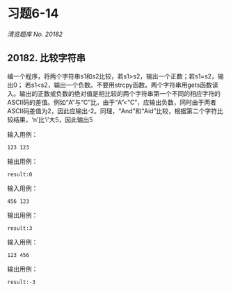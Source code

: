 # 习题6-14

*清览题库 No. 20182*

## 20182. 比较字符串

编一个程序，将两个字符串s1和s2比较，若s1>s2，输出一个正数；若s1=s2，输出0；
若s1<s2，输出一个负数。不要用strcpy函数。两个字符串用gets函数读入。输出的正数或负数的绝对值是相比较的两个字符串第一个不同的相应字符的ASCII码的差值。例如“A”与“C”比，由于“A”<“C”，应输出负数，同时由于两者ASCII码差值为2，因此应输出-2。同理，“And”和“Aid”比较，根据第二个字符比较结果，‘n’比‘i’大5，因此输出5

输入用例：
```
123 123
```

输出用例：

```
result:0
```
输入用例：
```
456 123
```

输出用例：
```
result:3
```

输入用例：
```
123 456
```

输出用例：
```
result:-3
```
